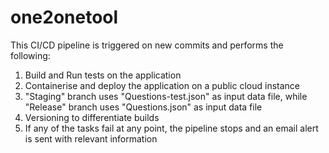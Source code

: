 # one2onetool
This CI/CD pipeline is triggered on new commits and performs the following:
1. Build and Run tests on the application
2. Containerise and deploy the application on a public cloud instance
3. "Staging" branch uses "Questions-test.json" as input data file, while "Release" branch uses "Questions.json" as input data file
4. Versioning to differentiate builds
5. If any of the tasks fail at any point, the pipeline stops and an email alert is sent with relevant information
